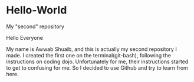 # Hello-World
My "second" repository

Hello Everyone

My name is Awwab Shuaib, and this is actually my second repository I made.
I created the first one on the terminal(git-bash), following the instructions on coding dojo.
Unfortunately for me, their instructions started to get to confusing for me. So I decided to
use Github and try to learn from here.

